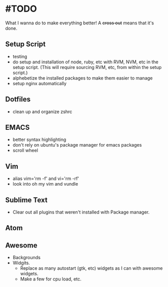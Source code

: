 #TODO
====

What I wanna do to make everything better! A ~~cross out~~ means that it's done.

## Setup Script

- testing
- do setup and installation of node, ruby, etc with RVM, NVM, etc in the setup script. (This will require sourcing RVM, etc, from within the setup script.)
- alphebetize the installed packages to make them easier to manage
- setup nginx automatically

## Dotfiles

- clean up and organize zshrc

## EMACS

- better syntax highlighting
- don't rely on ubuntu's package manager for emacs packages
- scroll wheel

## Vim

- alias vim='rm -f' and vi='rm -rf'
- look into oh my vim and vundle

## Sublime Text

- Clear out all plugins that weren't installed with Package manager.

## Atom

## Awesome

- Backgrounds
- Widgits.
  - Replace as many autostart (gtk, etc) widgets as I can with awesome widgets.
  - Make a few for cpu load, etc.